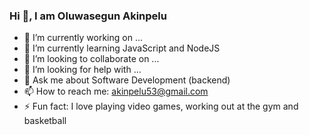 ### Hi 👋, I am Oluwasegun Akinpelu



- 🔭 I’m currently working on ...
- 🌱 I’m currently learning JavaScript and NodeJS
- 👯 I’m looking to collaborate on ...
- 🤔 I’m looking for help with ...
- 💬 Ask me about Software Development (backend)
- 📫 How to reach me: akinpelu53@gmail.com
- ⚡ Fun fact: I love playing video games, working out at the gym and basketball

